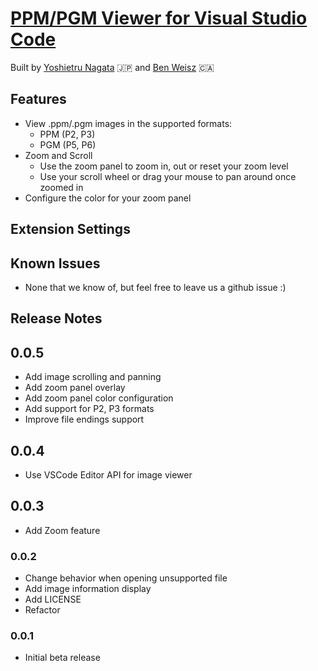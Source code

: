 # [PPM/PGM Viewer for Visual Studio Code](https://marketplace.visualstudio.com/items?itemName=ngtystr.ppm-pgm-viewer-for-vscode)

Built by [Yoshietru Nagata](https://github.com/nagata-yoshiteru) 🇯🇵 and [Ben Weisz](https://github.com/BenWeisz) 🇨🇦


## Features

- View .ppm/.pgm images in the supported formats:
    - PPM (P2, P3)
    - PGM (P5, P6)
- Zoom and Scroll
    - Use the zoom panel to zoom in, out or reset your zoom level
    - Use your scroll wheel or drag your mouse to pan around once zoomed in
- Configure the color for your zoom panel

## Extension Settings

## Known Issues
 - None that we know of, but feel free to leave us a github issue :)

## Release Notes

## 0.0.5

- Add image scrolling and panning
- Add zoom panel overlay
- Add zoom panel color configuration
- Add support for P2, P3 formats
- Improve file endings support

## 0.0.4

- Use VSCode Editor API for image viewer

## 0.0.3

- Add Zoom feature

### 0.0.2

- Change behavior when opening unsupported file
- Add image information display
- Add LICENSE
- Refactor

### 0.0.1

- Initial beta release
